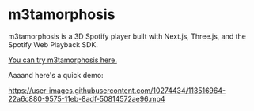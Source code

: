 # m3tamorphosis 

m3tamorphosis is a 3D Spotify player built with Next.js, Three.js, and the Spotify Web Playback SDK. 

[You can try m3tamorphosis here.](https://m3tamorphosis.vercel.app)

Aaaand here's a quick demo:

https://user-images.githubusercontent.com/10274434/113516964-22a6c880-9575-11eb-8adf-50814572ae96.mp4

